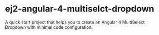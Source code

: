 # ej2-angular-4-multiselct-dropdown
A quick start project that helps you to create an Angular 4 MultiSelect Dropdown with minimal code configuration.
